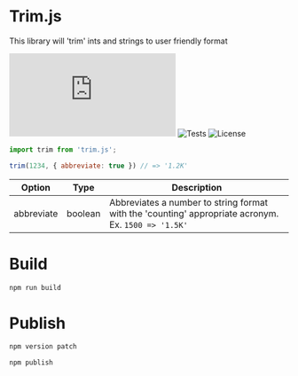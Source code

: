 # Trim.js

This library will 'trim' ints and strings to user friendly format

[![GitHub issues](https://img.shields.io/github/issues/freddysilber/trim.js)](https://github.com/freddysilber/trim.js/issues)
![Tests](https://img.shields.io/badge/Tests-passing-green)
![License](https://img.shields.io/badge/License-MIT-orange)

```javascript
import trim from 'trim.js';

trim(1234, { abbreviate: true }) // => '1.2K'
```

| Option | Type | Description |
| --- | --- | -------- |
| abbreviate | boolean | Abbreviates a number to string format with the 'counting' appropriate acronym. Ex. `1500 => '1.5K'` |

# Build
```bash
npm run build
```

# Publish
```bash
npm version patch
```
```bash
npm publish
```